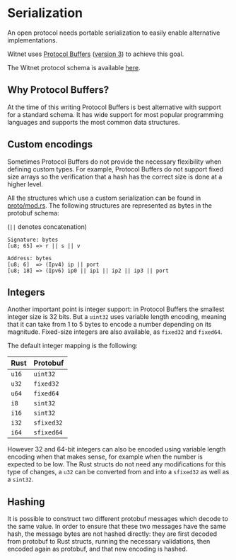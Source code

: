 # Serialization

An open protocol needs portable serialization to easily enable
alternative implementations.

Witnet uses [Protocol Buffers][protobuf] ([version 3][protobuf3]) to
achieve this goal.

The Witnet protocol schema is available [here][schema].

## Why Protocol Buffers?

At the time of this writing Protocol Buffers is best alternative with support
for a standard schema. It has wide support for most popular programming
languages and supports the most common data structures.

## Custom encodings

Sometimes Protocol Buffers do not provide the necessary flexibility when
defining custom types. For example, Protocol Buffers do not support
fixed size arrays so the verification that a hash has the correct size
is done at a higher level.

All the structures which use a custom serialization can be found in
[proto/mod.rs][protomodrs]. The following structures are represented as
bytes in the protobuf schema:

(`||` denotes concatenation)

```
Signature: bytes
[u8; 65] => r || s || v

Address: bytes
[u8; 6]  => (Ipv4) ip || port 
[u8; 18] => (Ipv6) ip0 || ip1 || ip2 || ip3 || port
```

## Integers

Another important point is integer support: in Protocol Buffers the
smallest integer size is 32 bits. But a `uint32` uses variable length
encoding, meaning that it can take from 1 to 5 bytes to encode a number
depending on its magnitude. Fixed-size integers are also available, as
`fixed32` and `fixed64`.

The default integer mapping is the following:

| Rust | Protobuf |
|:-----|:---------|
| `u16` | `uint32` |
| `u32` | `fixed32` |
| `u64` | `fixed64` |
| `i8` | `sint32` |
| `i16` | `sint32` |
| `i32` | `sfixed32` |
| `i64` | `sfixed64` |

However 32 and 64-bit integers can also be encoded using variable length
encoding when that makes sense, for example when the number is expected
to be low. The Rust structs do not need any modifications for this type
of changes, a `u32` can be converted from and into a `sfixed32` as well
as a `sint32`.

## Hashing

It is possible to construct two different protobuf messages which
decode to the same value. In order to ensure that these two
messages have the same hash, the message bytes are not hashed directly:
they are first decoded from protobuf to Rust structs, running the
necessary validations, then encoded again as protobuf, and that new
encoding is hashed.

[protobuf]: https://developers.google.com/protocol-buffers
[protobuf3]: https://developers.google.com/protocol-buffers/docs/proto3
[schema]: https://github.com/witnet/witnet-rust/blob/master/schemas/witnet/witnet.proto
[protomodrs]: https://github.com/witnet/witnet-rust/blob/master/data_structures/src/proto/mod.rs
